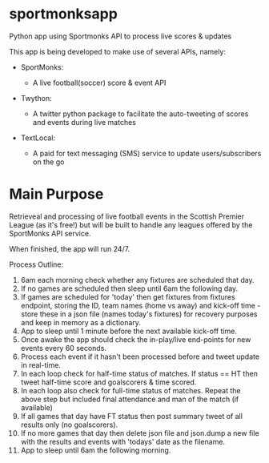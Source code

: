 # sportmonksapp
Python app using Sportmonks API to process live scores &amp; updates

This app is being developed to make use of several APIs, namely:

- SportMonks:
  - A live football(soccer) score &amp; event API
  
- Twython:
  - A twitter python package to facilitate the auto-tweeting of scores and events during live matches

- TextLocal:
  - A paid for text messaging (SMS) service to update users/subscribers on the go
  
# Main Purpose
Retrieveal and processing of live football events in the Scottish Premier League (as it's free!) but will be built to handle any leagues offered by the SportMonks API service.

When finished, the app will run 24/7.

Process Outline:

1. 6am each morning check whether any fixtures are scheduled that day.
2. If no games are scheduled then sleep until 6am the following day.
3. If games are scheduled for 'today' then get fixtures from fixtures endpoint, storing the ID, team names (home vs away) and kick-off time - store these in a json file (names today's fixtures) for recovery purposes and keep in memory as a dictionary.
4. App to sleep until 1 minute before the next available kick-off time.
5. Once awake the app should check the in-play/live end-points for new events every 60 seconds.
6. Process each event if it hasn't been processed before and tweet update in real-time.
7. In each loop check for half-time status of matches. If status == HT then tweet half-time score and goalscorers & time scored.
8. In each loop also check for full-time status of matches. Repeat the above step but included final attendance and man of the match (if available)
9. If all games that day have FT status then post summary tweet of all results only (no goalscorers).
10. If no more games that day then delete json file and json.dump a new file with the results and events with 'todays' date as the filename.
11. App to sleep until 6am the following morning.



  
